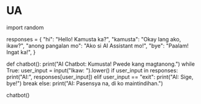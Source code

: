 # UA
import random

responses = {
    "hi": "Hello! Kamusta ka?",
    "kamusta": "Okay lang ako, ikaw?",
    "anong pangalan mo": "Ako si AI Assistant mo!",
    "bye": "Paalam! Ingat ka!",
}

def chatbot():
    print("AI Chatbot: Kumusta! Pwede kang magtanong.")
    while True:
        user_input = input("Ikaw: ").lower()
        if user_input in responses:
            print("AI:", responses[user_input])
        elif user_input == "exit":
            print("AI: Sige, bye!")
            break
        else:
            print("AI: Pasensya na, di ko maintindihan.")

chatbot()
